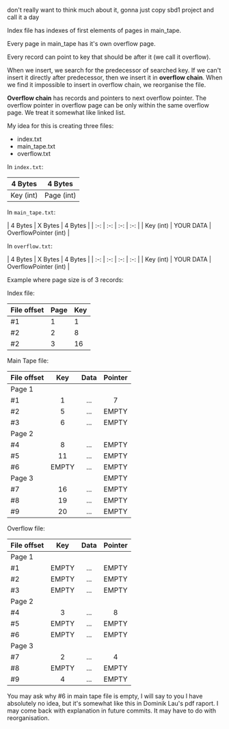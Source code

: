 don't really want to think much about it, gonna just copy sbd1 project
and call it a day

Index file has indexes of first elements of pages in main_tape.

Every page in main_tape has it's own overflow page.

Every record can point to key that should be after it
(we call it overflow).

When we insert, we search for the predecessor of searched key.
If we can't insert it directly after predecessor, then we insert it in **overflow chain**.
When we find it impossible to insert in overflow chain, we reorganise the file.

**Overflow chain** has records and pointers to next overflow pointer. The overflow pointer in overflow page can be only within the same overflow page. We treat it somewhat like linked list.


My idea for this is creating three files:
- index.txt
- main_tape.txt
- overflow.txt

In `index.txt`:

| 4 Bytes | 4 Bytes |
| :-: | :-: |
| Key (int) | Page (int) |

In `main_tape.txt`:

| 4 Bytes | X Bytes | 4 Bytes |
| :-: | :-: | :-: | :-: |
| Key (int) | YOUR DATA | OverflowPointer (int) |

In `overflow.txt`:

| 4 Bytes | X Bytes | 4 Bytes |
| :-: | :-: | :-: | :-: |
| Key (int) | YOUR DATA | OverflowPointer (int) |

Example where page size is of 3 records:

Index file:

| File offset | Page | Key |
|-------------|------|-----|
| #1          | 1    | 1   |
| #2          | 2    | 8   |
| #2          | 3    | 16   |


Main Tape file:

| File offset | Key | Data | Pointer |
|-------------|:---:|:----:|:-------:|
| Page 1      |     |      |         |
| #1           |  1  |  ... |   7      |
| #2           |  5  |  ... |  EMPTY       |
| #3           |  6  |  ... |    EMPTY     |
| Page 2      |     |      |         |
| #4           | 8   | ...  |  EMPTY       |
| #5           | 11  | ...  |   EMPTY      |
| #6           | EMPTY  | ...  |    EMPTY     |
| Page 3      |     |      |  EMPTY       |
| #7           | 16   | ...  |    EMPTY     |
| #8           | 19  | ...  |  EMPTY       |
| #9           | 20  | ...  |    EMPTY     |

Overflow file:

| File offset | Key | Data | Pointer |
|-------------|:---:|:----:|:-------:|
| Page 1      |     |      |         |
| #1           |  EMPTY  |  ... |    EMPTY     |
| #2           |  EMPTY  |  ... |   EMPTY      |
| #3           |  EMPTY  |  ... |   EMPTY      |
| Page 2      |     |      |         |
| #4           | 3   | ...  |    8     |
| #5           | EMPTY  | ...  |  EMPTY       |
| #6           | EMPTY  | ...  |     EMPTY    |
| Page 3      |     |      |         |
| #7           | 2   | ...  |   4      |
| #8           | EMPTY  | ...  |   EMPTY      |
| #9           | 4  | ...  |    EMPTY     |

You may ask why #6 in main tape file is empty,
I will say to you I have absolutely no idea,
but it's somewhat like this in Dominik Lau's pdf raport.
I may come back with explanation in future commits.
It may have to do with reorganisation.